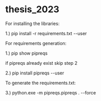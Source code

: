 # thesis_2023

For installing the libraries:

1.) pip install -r requirements.txt --user

For requirements generation:

1.) pip show pipreqs

if pipreqs already exist skip step 2

2.) pip install pipreqs --user

To generate the requirements.txt:

3.) python.exe -m pipreqs.pipreqs . --force
